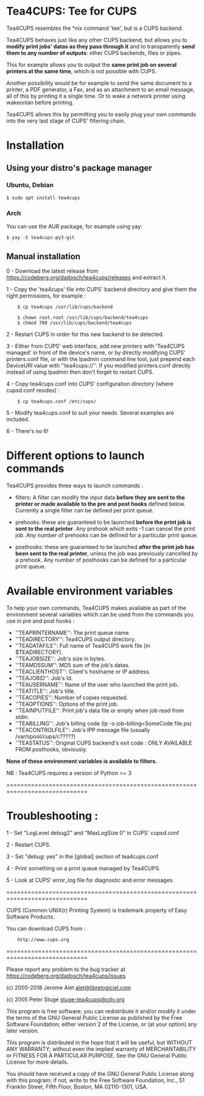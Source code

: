 # Tea4CUPS: Tee for CUPS

Tea4CUPS resembles the *nix command 'tee', but is a CUPS backend.

Tea4CUPS behaves just like any other CUPS backend, but allows you to **modify print jobs' datas as they pass through it** and to transparently **send them to any number of outputs**: other CUPS backends, files or pipes.

This for example allows you to output the **same print job on several printers at the same time**, which is not possible with CUPS.

Another possibility would be for example to send the same document to a printer, a PDF generator, a Fax, and as an attachment to an email message, all of this by printing it a single time. Or to wake a network printer using wakeonlan before printing.

Tea4CUPS allows this by permitting you to easily plug your own commands into the very last stage of CUPS' filtering chain.

# Installation

## Using your distro's package manager

### Ubuntu, Debian
```$ sudo apt install tea4cups```

### Arch
You can use the AUR package, for example using yay:

```$ yay -S tea4cups-py3-git```

## Manual installation

  0 - Download the latest release from https://codeberg.org/dadosch/tea4cups/releases and extract it.

  1 - Copy the 'tea4cups' file into CUPS' backend directory and give them the right permissions,
      for example :

        $ cp tea4cups /usr/lib/cups/backend

        $ chown root.root /usr/lib/cups/backend/tea4cups
        $ chmod 700 /usr/lib/cups/backend/tea4cups

  2 - Restart CUPS in order for this new backend to be detected.
     
  3 - Either from CUPS' web interface, add new printers with
      'Tea4CUPS managed' in front of the device's name, or by directly modifying CUPS' printers.conf file, or with the lpadmin command line tool, just prepend each DeviceURI
      value with ''tea4cups://''.
      If you modified printers.conf directly instead of using lpadmin then don't forget to
      restart CUPS.

  4 - Copy tea4cups.conf into CUPS' configuration directory (where
      cupsd.conf resides) :

        $ cp tea4cups.conf /etc/cups/

  5 - Modify tea4cups.conf to suit your needs. Several examples
      are included.

  6 - There's no 6!

  
# Different options to launch commands
Tea4CUPS provides three ways to launch commands :

- filters: A filter can modify the input data **before they
            are sent to the printer or made available to
            the pre and post hooks** defined below.
            Currently a single filter can be defined
            per print queue.

- prehooks: these are guaranteed to be launched **before the
                print job is sent to the real printer**.
                Any prehook which exits -1 can cancel the
                print job. Any number of prehooks can be
                defined for a particular print queue.

- posthooks: these are guaranteed to be launched **after the
                print job has been sent to the real printer**,
                unless the job was previously cancelled by a
                prehook. Any number of posthooks can be
                defined for a particular print queue.

# Available environment variables
                      
To help your own commands, Tea4CUPS makes available as part of the
environment several variables which can be used from the
commands you use in pre and post hooks :

- ''TEAPRINTERNAME'': The print queue name.
- ''TEADIRECTORY'': Tea4CUPS output directory.
- ''TEADATAFILE'': Full name of Tea4CUPS work file (in $TEADIRECTORY).
- ''TEAJOBSIZE'': Job's size in bytes.
- ''TEAMD5SUM'': MD5 sum of the job's datas.
- ''TEACLIENTHOST'': Client's hostname or IP address.
- ''TEAJOBID'': Job's Id.
- ''TEAUSERNAME'': Name of the user who launched the print job.
- ''TEATITLE'': Job's title.
- ''TEACOPIES'': Number of copies requested.
- ''TEAOPTIONS'': Options of the print job.
- ''TEAINPUTFILE'': Print job's data file or empty when job read from stdin.
- ''TEABILLING'': Job's billing code (lp -o job-billing=SomeCode file.ps)
- ''TEACONTROLFILE'': Job's IPP message file (usually /var/spool/cups/c?????)
- ''TEASTATUS'': Original CUPS backend's exit code : ONLY AVAILABLE FROM posthooks, obviously.

**None of these environment variables is available to filters.**

NB : Tea4CUPS requires a version of Python >= 3


=============================================================================

# Troubleshooting :

  1 - Set "LogLevel debug2" and "MaxLogSize 0" in CUPS' cupsd.conf

  2 - Restart CUPS.

  3 - Set "debug: yes" in the [global] section of tea4cups.conf

  4 - Print something on a print queue managed
      by Tea4CUPS.

  5 - Look at CUPS' error_log file for diagnostic and error messages.

=============================================================================

CUPS (Common UNIX(r) Printing System) is trademark property of Easy Software
Products.

You can download CUPS from :

        http://www.cups.org

=============================================================================

Please report any problem to the bug tracker at https://codeberg.org/dadosch/tea4cups/issues


(c) 2005-2018 Jerome Alet <alet@librelogiciel.com>

(c) 2005 Peter Stuge <stuge-tea4cups@cdy.org>

This program is free software; you can redistribute it and/or modify
it under the terms of the GNU General Public License as published by
the Free Software Foundation; either version 2 of the License, or
(at your option) any later version.

This program is distributed in the hope that it will be useful,
but WITHOUT ANY WARRANTY; without even the implied warranty of
MERCHANTABILITY or FITNESS FOR A PARTICULAR PURPOSE.  See the
GNU General Public License for more details.

You should have received a copy of the GNU General Public License
along with this program; if not, write to the Free Software
Foundation, Inc., 51 Franklin Street, Fifth Floor, Boston, MA 02110-1301, USA.
